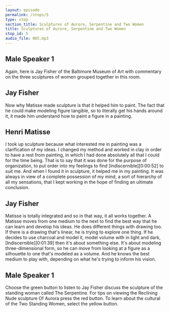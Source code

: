 ```yaml
---
layout: episode
permalink: /stops/5
type: stop
section_title: Sculptures of Aurore, Serpentine and Two Women
title: Sculptures of Aurore, Serpentine and Two Women
stop_id: 5
audio_file: 005.mp3
---
```


## Male Speaker 1

Again, here is Jay Fisher of the Baltimore Museum of Art with commentary on the three sculptures of women grouped together in this room.

## Jay Fisher

Now why Matisse made sculpture is that it helped him to paint.  The fact that he could make modeling figure tangible, so to literally get his hands around it, it made him understand how to paint a figure in a painting.

## Henri Matisse

I took up sculpture because what interested me in painting was a clarification of my ideas.  I changed my method and worked in clay in order to have a rest from painting, in which I had done absolutely all that I could for the time being.  That is to say that it was done for the purpose of organization, to put order into my feelings to find [Indiscernible][0:00:52] to suit me.  And when I found it in sculpture, it helped me in my painting.  It was always in view of a complete possession of my mind, a sort of hierarchy of all my sensations, that I kept working in the hope of finding an ultimate conclusion.

## Jay Fisher

Matisse is totally integrated and so in that way, it all works together.  A Matisse moves from one medium to the next to find the best way that he can learn and develop his ideas.  He does different things with drawing too.  If there is a drawing that's linear, he is trying to explore one thing.  If he decides to use charcoal and model it, model volume with in light and dark, [Indiscernible][0:01:39] then it's about something else.  It's about modeling three-dimensional form, so he can move from looking at a figure as a silhouette to one that's modeled as a volume.  And he knows the best medium to play with, depending on what he's trying to inform his vision.

## Male Speaker 1

Choose the green button to listen to Jay Fisher discuss the sculpture of the standing woman called The Serpentine.  For tips on viewing the Reclining Nude sculpture Of Aurora press the red button.  To learn about the cultural of the Two Standing Women, select the yellow button.

